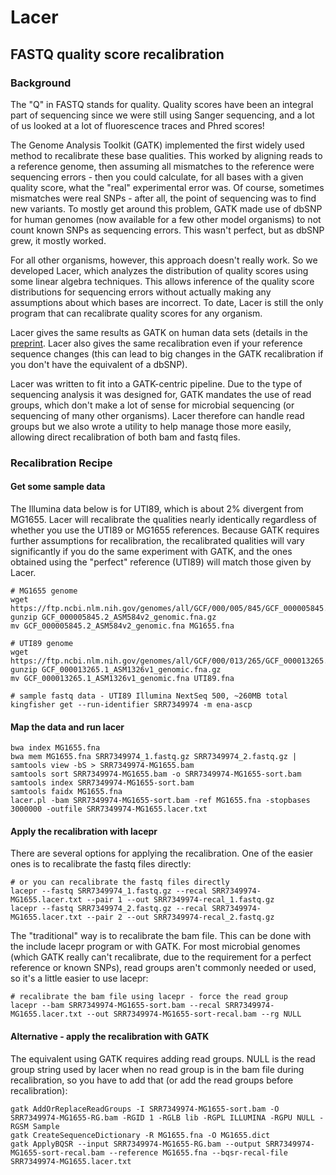 # Lacer
## FASTQ quality score recalibration
### Background
The "Q" in FASTQ stands for quality. Quality scores have been an integral part of sequencing since we were still using Sanger sequencing, and a lot of us looked at a lot of fluorescence traces and Phred scores!

The Genome Analysis Toolkit (GATK) implemented the first widely used method to recalibrate these base qualities. This worked by aligning reads to a reference genome, then assuming all mismatches to the reference were sequencing errors - then you could calculate, for all bases with a given quality score, what the "real" experimental error was. Of course, sometimes mismatches were real SNPs - after all, the point of sequencing was to find new variants. To mostly get around this problem, GATK made use of dbSNP for human genomes (now available for a few other model organisms) to not count known SNPs as sequencing errors. This wasn't perfect, but as dbSNP grew, it mostly worked.

For all other organisms, however, this approach doesn't really work. So we developed Lacer, which analyzes the distribution of quality scores using some linear algebra techniques. This allows inference of the quality score distributions for sequencing errors without actually making any assumptions about which bases are incorrect. To date, Lacer is still the only program that can recalibrate quality scores for any organism.

Lacer gives the same results as GATK on human data sets (details in the [preprint](https://doi.org/10.1101/130732). Lacer also gives the same recalibration even if your reference sequence changes (this can lead to big changes in the GATK recalibration if you don't have the equivalent of a dbSNP).

Lacer was written to fit into a GATK-centric pipeline. Due to the type of sequencing analysis it was designed for, GATK mandates the use of read groups, which don't make a lot of sense for microbial sequencing (or sequencing of many other organisms). Lacer therefore can handle read groups but we also wrote a utility to help manage those more easily, allowing direct recalibration of both bam and fastq files.

### Recalibration Recipe

#### Get some sample data
The Illumina data below is for UTI89, which is about 2% divergent from MG1655. Lacer will recalibrate the qualities nearly identically regardless of whether you use the UTI89 or MG1655 references. Because GATK requires further assumptions for recalibration, the recalibrated qualities will vary significantly if you do the same experiment with GATK, and the ones obtained using the "perfect" reference (UTI89) will match those given by Lacer.
```
# MG1655 genome
wget https://ftp.ncbi.nlm.nih.gov/genomes/all/GCF/000/005/845/GCF_000005845.2_ASM584v2/GCF_000005845.2_ASM584v2_genomic.fna.gz
gunzip GCF_000005845.2_ASM584v2_genomic.fna.gz
mv GCF_000005845.2_ASM584v2_genomic.fna MG1655.fna

# UTI89 genome
wget https://ftp.ncbi.nlm.nih.gov/genomes/all/GCF/000/013/265/GCF_000013265.1_ASM1326v1/GCF_000013265.1_ASM1326v1_genomic.fna.gz
gunzip GCF_000013265.1_ASM1326v1_genomic.fna.gz
mv GCF_000013265.1_ASM1326v1_genomic.fna UTI89.fna

# sample fastq data - UTI89 Illumina NextSeq 500, ~260MB total
kingfisher get --run-identifier SRR7349974 -m ena-ascp
```

#### Map the data and run lacer
```
bwa index MG1655.fna
bwa mem MG1655.fna SRR7349974_1.fastq.gz SRR7349974_2.fastq.gz | samtools view -bS > SRR7349974-MG1655.bam
samtools sort SRR7349974-MG1655.bam -o SRR7349974-MG1655-sort.bam
samtools index SRR7349974-MG1655-sort.bam
samtools faidx MG1655.fna
lacer.pl -bam SRR7349974-MG1655-sort.bam -ref MG1655.fna -stopbases 3000000 -outfile SRR7349974-MG1655.lacer.txt
```

#### Apply the recalibration with lacepr
There are several options for applying the recalibration. One of the easier ones is to recalibrate the fastq files directly:
```
# or you can recalibrate the fastq files directly
lacepr --fastq SRR7349974_1.fastq.gz --recal SRR7349974-MG1655.lacer.txt --pair 1 --out SRR7349974-recal_1.fastq.gz
lacepr --fastq SRR7349974_2.fastq.gz --recal SRR7349974-MG1655.lacer.txt --pair 2 --out SRR7349974-recal_2.fastq.gz
```

The "traditional" way is to recalibrate the bam file. This can be done with the include lacepr program or with GATK. For most microbial genomes (which GATK really can't recalibrate, due to the requirement for a perfect reference or known SNPs), read groups aren't commonly needed or used, so it's a little easier to use lacepr:
```
# recalibrate the bam file using lacepr - force the read group
lacepr --bam SRR7349974-MG1655-sort.bam --recal SRR7349974-MG1655.lacer.txt --out SRR7349974-MG1655-sort-recal.bam --rg NULL
```

#### Alternative - apply the recalibration with GATK
The equivalent using GATK requires adding read groups. NULL is the read group string used by lacer when no read group is in the bam file during recalibration, so you have to add that (or add the read groups before recalibration):
```
gatk AddOrReplaceReadGroups -I SRR7349974-MG1655-sort.bam -O SRR7349974-MG1655-RG.bam -RGID 1 -RGLB lib -RGPL ILLUMINA -RGPU NULL -RGSM Sample
gatk CreateSequenceDictionary -R MG1655.fna -O MG1655.dict
gatk ApplyBQSR --input SRR7349974-MG1655-RG.bam --output SRR7349974-MG1655-sort-recal.bam --reference MG1655.fna --bqsr-recal-file SRR7349974-MG1655.lacer.txt
```
